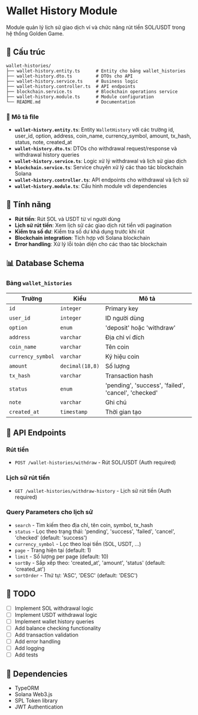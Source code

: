 # Wallet History Module

Module quản lý lịch sử giao dịch ví và chức năng rút tiền SOL/USDT trong hệ thống Golden Game.

## 📁 Cấu trúc

```
wallet-histories/
├── wallet-history.entity.ts      # Entity cho bảng wallet_histories
├── wallet-history.dto.ts         # DTOs cho API
├── wallet-history.service.ts     # Business logic
├── wallet-history.controller.ts  # API endpoints
├── blockchain.service.ts         # Blockchain operations service
├── wallet-history.module.ts      # Module configuration
└── README.md                     # Documentation
```

### 📄 Mô tả file

- **`wallet-history.entity.ts`**: Entity `WalletHistory` với các trường id, user_id, option, address, coin_name, currency_symbol, amount, tx_hash, status, note, created_at
- **`wallet-history.dto.ts`**: DTOs cho withdrawal request/response và withdrawal history queries
- **`wallet-history.service.ts`**: Logic xử lý withdrawal và lịch sử giao dịch
- **`blockchain.service.ts`**: Service chuyên xử lý các thao tác blockchain Solana
- **`wallet-history.controller.ts`**: API endpoints cho withdrawal và lịch sử
- **`wallet-history.module.ts`**: Cấu hình module với dependencies

## 🚀 Tính năng

- **Rút tiền**: Rút SOL và USDT từ ví người dùng
- **Lịch sử rút tiền**: Xem lịch sử các giao dịch rút tiền với pagination
- **Kiểm tra số dư**: Kiểm tra số dư khả dụng trước khi rút
- **Blockchain integration**: Tích hợp với Solana blockchain
- **Error handling**: Xử lý lỗi toàn diện cho các thao tác blockchain

## 📊 Database Schema

### Bảng `wallet_histories`

| Trường | Kiểu | Mô tả |
|--------|------|-------|
| `id` | `integer` | Primary key |
| `user_id` | `integer` | ID người dùng |
| `option` | `enum` | 'deposit' hoặc 'withdraw' |
| `address` | `varchar` | Địa chỉ ví đích |
| `coin_name` | `varchar` | Tên coin |
| `currency_symbol` | `varchar` | Ký hiệu coin |
| `amount` | `decimal(18,8)` | Số lượng |
| `tx_hash` | `varchar` | Transaction hash |
| `status` | `enum` | 'pending', 'success', 'failed', 'cancel', 'checked' |
| `note` | `varchar` | Ghi chú |
| `created_at` | `timestamp` | Thời gian tạo |

## 🔗 API Endpoints

### Rút tiền

- `POST /wallet-histories/withdraw` - Rút SOL/USDT (Auth required)

### Lịch sử rút tiền

- `GET /wallet-histories/withdraw-history` - Lịch sử rút tiền (Auth required)

### Query Parameters cho lịch sử

- `search` - Tìm kiếm theo địa chỉ, tên coin, symbol, tx_hash
- `status` - Lọc theo trạng thái: 'pending', 'success', 'failed', 'cancel', 'checked' (default: 'success')
- `currency_symbol` - Lọc theo loại tiền (SOL, USDT, ...)
- `page` - Trang hiện tại (default: 1)
- `limit` - Số lượng per page (default: 10)
- `sortBy` - Sắp xếp theo: 'created_at', 'amount', 'status' (default: 'created_at')
- `sortOrder` - Thứ tự: 'ASC', 'DESC' (default: 'DESC')

## 📝 TODO

- [ ] Implement SOL withdrawal logic
- [ ] Implement USDT withdrawal logic
- [ ] Implement wallet history queries
- [ ] Add balance checking functionality
- [ ] Add transaction validation
- [ ] Add error handling
- [ ] Add logging
- [ ] Add tests

## 🔧 Dependencies

- TypeORM
- Solana Web3.js
- SPL Token library
- JWT Authentication
